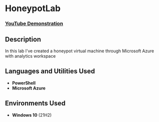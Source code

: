 <h1>HoneypotLab</h1>

 ### [YouTube Demonstration](https://youtu.be/oroYvYiM62M)

<h2>Description</h2>
In this lab I've created a honeypot virtual machine through Microsoft Azure with analytics workspace

<br />


<h2>Languages and Utilities Used</h2>

- <b>PowerShell</b> 
- <b>Microsoft Azure</b>

<h2>Environments Used </h2>

- <b>Windows 10</b> (21H2)

<!--
 ```diff
- text in red
+ text in green
! text in orange
# text in gray
@@ text in purple (and bold)@@
```
--!>

